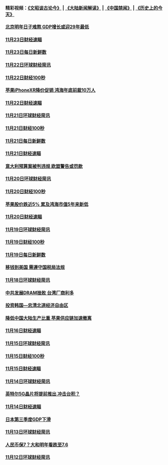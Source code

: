 #### 精彩视频：[《文昭谈古论今》](https://github.com/gfw-breaker/wenzhao/blob/master/README.md?t=11252132) | [《大陆新闻解读》](https://github.com/gfw-breaker/ntdtv-comedy/blob/master/README.md?t=11252132) | [《中国禁闻》](https://github.com/gfw-breaker/ntdtv-news/blob/master/README.md?t=11252132) | [《历史上的今天》](https://github.com/gfw-breaker/today-in-history/blob/master/README.md?t=11252132) 

#### [北京明年日子难熬  GDP增长或迎29年最低](../pages/news208/a1400727.md?t=11252132) 

#### [11月23日财经速瞄](../pages/news208/a1400579.md?t=11252132) 

#### [11月23日每日新鲜数](../pages/news208/a1400561.md?t=11252132) 

#### [11月22日环球财经简讯](../pages/news208/a1400540.md?t=11252132) 

#### [11月22日财经100秒](../pages/news208/a1400521.md?t=11252132) 

#### [苹果iPhoneXR降价促销  鸿海年底前裁10万人](../pages/news208/a1400490.md?t=11252132) 

#### [11月22日财经速瞄](../pages/news208/a1400437.md?t=11252132) 

#### [11月21日环球财经简讯](../pages/news208/a1400399.md?t=11252132) 

#### [11月21日财经100秒](../pages/news208/a1400374.md?t=11252132) 

#### [11月21日每日新鲜数](../pages/news208/a1400288.md?t=11252132) 

#### [11月21日财经速瞄](../pages/news208/a1400286.md?t=11252132) 

#### [意大利预算案被判违规 欧盟警告或罚款](../pages/news208/a1400280.md?t=11252132) 

#### [11月20日环球财经简讯](../pages/news208/a1400248.md?t=11252132) 

#### [11月20日财经100秒](../pages/news208/a1400231.md?t=11252132) 

#### [苹果股价跌近5% 累及鸿海市值5年来新低](../pages/news208/a1400185.md?t=11252132) 

#### [11月20日财经速瞄](../pages/news208/a1400144.md?t=11252132) 

#### [11月19日环球财经简讯](../pages/news208/a1400102.md?t=11252132) 

#### [11月19日财经100秒](../pages/news208/a1400084.md?t=11252132) 

#### [11月19日每日新鲜数](../pages/news208/a1399985.md?t=11252132) 

#### [移钱到美国 需遵守国税局法规](../pages/news208/a1399928.md?t=11252132) 

#### [11月18日环球财经简讯](../pages/news208/a1399951.md?t=11252132) 

#### [中共发展DRAM挫败 台湾厂商利多](../pages/news208/a1399927.md?t=11252132) 

#### [投资韩国—忠清北道经济自由区](../pages/news208/a1399857.md?t=11252132) 

#### [降低中国大陆生产比重 苹果供应链加速撤离](../pages/news208/a1399810.md?t=11252132) 

#### [11月16日财经速瞄](../pages/news208/a1399651.md?t=11252132) 

#### [11月15日环球财经简讯](../pages/news208/a1399607.md?t=11252132) 

#### [11月15日财经100秒](../pages/news208/a1399597.md?t=11252132) 

#### [11月15日财经速瞄](../pages/news208/a1399510.md?t=11252132) 

#### [11月14日环球财经简讯](../pages/news208/a1399463.md?t=11252132) 

#### [英特尔5G晶片将提前推出 冲击台积？](../pages/news208/a1399449.md?t=11252132) 

#### [11月14日财经速瞄](../pages/news208/a1399351.md?t=11252132) 

#### [日本第三季度GDP下滑](../pages/news208/a1399321.md?t=11252132) 

#### [11月13日环球财经简讯](../pages/news208/a1399307.md?t=11252132) 

#### [人民币保7？大和明年看跌至7.6](../pages/news208/a1399186.md?t=11252132) 

#### [11月12日环球财经简讯](../pages/news208/a1399165.md?t=11252132) 


